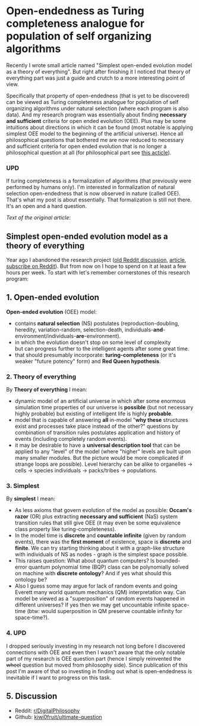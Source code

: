 # Open-endedness as Turing completeness analogue for population of self organizing algorithms

Recently I wrote small article named "Simplest open-ended evolution model as a theory of everything". But right after finishing it I noticed that theory of everything part was just a guide and crutch to a more interesting point of view.

Specifically that property of open-endedness (that is yet to be discovered) can be viewed as Turing completeness analogue for population of self organizing algorithms under natural selection (where each program is also data). And my research program was essentially about finding **necessary and sufficient** criteria for open ended evolution (OEE). Plus may be some intuitions about directions in which it can be found (most notable is applying simplest OEE model to the beginning of the artificial universe). Hence all philosophical questions that bothered me are now reduced to necessary and sufficient criteria for open ended evolution that is no longer a philosophical question at all (for philosophical part see [this acticle](./answer_all_why_questions.md)).

### UPD

If turing completeness is a formalization of algorithms (that previously were performed by humans only). I'm interested in formalization of natural selection open-endedness that is now observed in nature (called OEE). That's what my post is about essentially. That formalization is still not there. It's an open and a hard question.

*Text of the original article*:


## Simplest open-ended evolution model as a theory of everything

Year ago I abandoned the research project ([old Reddit discussion](https://www.reddit.com/r/compsci/comments/97s8dl/on_natural_selection_of_the_laws_of_nature/), [article](https://github.com/kiwi0fruit/ultimate-question), [subscribe on Reddit](https://www.reddit.com/r/DigitalPhilosophy)). But from now on I hope to spend on it at least a few hours per week. To start with let's remember cornerstones of this research program:


## 1. Open-ended evolution

**Open-ended evolution** (OEE) model:

* contains **natural selection** (NS) postulates (reproduction-doubling, heredity, variation-random, selection-death, individuals-**and**-environment/individuals-**are**-environment).
* in which the evolution doesn't stop on some level of complexity but can progress further to the intelligent agents after some great time.
* that should presumably incorporate: **turing-completeness** (or it's weaker "future potency" form) and **Red Queen hypothesis**.


### 2. Theory of everything

By **Theory of everything** I mean:

* dynamic model of an artificial universe in which after some enormous simulation time properties of our universe is **possible** (but not necessary highly probable) but existing of intelligent life is highly **probable**.
* model that is capable of answering **all** in-model "**why these** structures exist and processes take place instead of the other?" questions by combination of transition rules postulates application and history of events (including completely random events).
* it may be desirable to have a **universal description tool** that can be applied to any "level" of the model (where "higher" levels are built upon many smaller modules. But the picture would be more complicated if strange loops are possible). Level hierarchy can be alike to organelles -> cells -> species individuals -> packs/tribes -> populations.


### 3. Simplest

By **simplest** I mean:

* As less axioms that govern evolution of the model as possible: **Occam's razor** (OR) plus extracting **necessary and sufficient** (NaS) system transition rules that still give OEE (it may even be some equivalence class property like turing-completeness).
* In the model time is **discrete** and **countable infinite** (given by random events), there was the **first moment** of existence, space is **discrete** and **finite**. We can try starting thinking about it with a graph-like structure with individuals of NS as nodes - graph is the simplest space possible.
* This raises question: What about quantum computers? Is bounded-error quantum polynomial time (BQP) class can be polynomially solved on machine with **discrete ontology**? And if yes what should this ontology be?
* Also I guess some may argue for lack of random events and going Everett many world quantum mechanics (QM) interpretation way. Can model
be viewed as a "superposition" of random events happened in different universes? If yes then we may get uncountable infinite space-time (btw: would superposition in QM preserve countable infinity for space-time?).


### 4. UPD

I dropped seriously investing in my research not long before I discovered connections with OEE and even then I wasn't aware that the only notable part of my research is OEE question part (hence I simply reinvented the ~~wheel~~ question but moved from philosophy side). Since publication of this post I'm aware of that so investing in finding out what is open-endedness is inevitable if I want to progress on this task.


## 5. Discussion

* Reddit: [r/DigitalPhilosophy](https://www.reddit.com/r/DigitalPhilosophy/comments/dzghec/openended_natural_selection_of_interacting/)
* Github: [kiwi0fruit/ultimate-question](https://github.com/kiwi0fruit/ultimate-question/issues/2)
